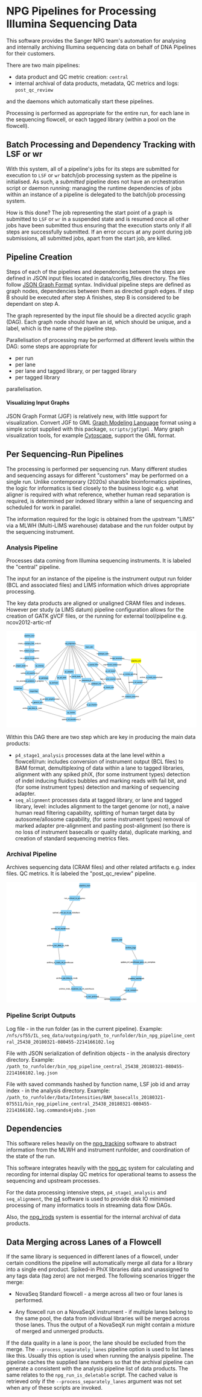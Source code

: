 # NPG Pipelines for Processing Illumina Sequencing Data

This software provides the Sanger NPG team's automation for analysing and
internally archiving Illumina sequencing data on behalf of DNA Pipelines for
their customers.

There are two main pipelines:

* data product and QC metric creation: `central`
* internal archival of data products, metadata, QC metrics and logs:
  `post_qc_review`

and the daemons which automatically start these pipelines.

Processing is performed as appropriate for the entire run, for each lane in the
sequencing flowcell, or each tagged library (within a pool on the flowcell).

## Batch Processing and Dependency Tracking with LSF or wr

With this system, all of a pipeline's jobs for its steps are submitted for
execution to `LSF` or `wr` batch/job processing system as the pipeline is
initialised. As such, a _submitted_ pipeline does not have an orchestration
script or daemon running: managing the runtime dependencies of jobs within an
instance of a pipeline is delegated to the batch/job processing system.

How is this done? The job representing the start point of a graph is submitted
to `LSF` or `wr` in a suspended state and is resumed once all other jobs have been
submitted thus ensuring that the execution starts only if all steps are
successfully submitted. If an error occurs at any point during job submissions,
all submitted jobs, apart from the start job, are killed.

## Pipeline Creation

Steps of each of the pipelines and dependencies between the steps are defined in
JSON input files located in data/config_files directory. The files follow
[JSON Graph Format](https://github.com/jsongraph/json-graph-specification)
syntax. Individual pipeline steps are defined as graph nodes, dependencies
between them as directed graph edges. If step B should be executed after step A
finishes, step B is considered to be dependant on step A.

The graph represented by the input file should be a directed acyclic graph
(DAG). Each graph node should have an id, which should be unique, and a label,
which is the name of the pipeline step.

Parallelisation of processing may be performed at different levels within the
DAG: some steps are appropriate for

* per run
* per lane
* per lane and tagged library, or per tagged library
* per tagged library

parallelisation.

#### Visualizing Input Graphs

JSON Graph Format (JGF) is relatively new, with little support for
visualization. Convert JGF to GML
[Graph Modeling Language](http://www.fim.uni-passau.de/fileadmin/files/lehrstuhl/brandenburg/projekte/gml/gml-technical-report.pdf)
format using a simple script supplied with this package, `scripts/jgf2gml` .
Many graph visualization tools, for example
[Cytoscape](http://www.cytoscape.org/), support the GML format.

## Per Sequencing-Run Pipelines

The processing is performed per sequencing run. Many different studies and
sequencing assays for different "customers" may be performed on a single run.
Unlike contemporary (2020s) sharable bioinformatics pipelines, the logic for
informatics is tied closely to the business logic e.g. what aligner is required
with what reference, whether human read separation is required, is determined
per indexed library within a lane of sequencing and scheduled for work in
parallel.

The information required for the logic is obtained from the upstream "LIMS" via
a MLWH (Multi-LIMS warehouse) database and the run folder output by the
sequencing instrument.

### Analysis Pipeline

Processes data coming from Illumina sequencing instruments. It is labeled the
"central" pipeline.

The input for an instance of the pipeline is the instrument output run folder
(BCL and associated files) and LIMS information which drives appropriate
processing.

The key data products are aligned or unaligned CRAM files and indexes.
However per study (a LIMS datum) pipeline configuration allows for the
creation of GATK gVCF files, or the running for external tool/pipeline e.g.
ncov2012-artic-nf

!["central" pipeline](data/config_files/function_list_central.json.png)

Within this DAG there are two step which are key in producing the main data products:

* `p4_stage1_analysis` processes data at the lane level within a flowcell/run: includes conversion of instrument output (BCL files) to BAM format, demultiplexing of data within a lane to tagged libraries, alignment with any spiked phiX, (for some instrument types) detection of indel inducing fluidics bubbles and marking reads with fail bit, and (for some instrument types) detection and marking of sequencing adapter.
* `seq_alignment` processes data at tagged library, or lane and tagged library, level: includes alignment to the target genome (or not), a naive human read filtering capability, splitting of human target data by autosome/allosome capability, (for some instrument types) removal of marked adapter pre-alignment and pasting post-alignment (so there is no loss of instrument basecalls or quality data), duplicate marking, and creation of standard sequencing metrics files.

### Archival Pipeline

Archives sequencing data (CRAM files) and other related artifacts e.g. index
files. QC metrics. It is labeled the "post_qc_review" pipeline.

!["post_qc_review" pipeline](data/config_files/function_list_post_qc_review.json.png)

### Pipeline Script Outputs

Log file - in the run folder (as in the current pipeline). Example:
`/nfs/sf55/IL_seq_data/outgoing/path_to_runfolder/bin_npg_pipeline_central_25438_20180321-080455-2214166102.log`

File with JSON serialization of definition objects - in the analysis directory
directory. Example:
`/path_to_runfolder/bin_npg_pipeline_central_25438_20180321-080455-2214166102.log.json`

File with saved commands hashed by function name, LSF job id and array index -
in the analysis directory. Example:
`/path_to_runfolder/Data/Intensities/BAM_basecalls_20180321-075511/bin_npg_pipeline_central_25438_20180321-080455-2214166102.log.commands4jobs.json`

## Dependencies

This software relies heavily on the
[npg_tracking](https://github.com/wtsi-npg/npg_tracking) software to abstract
information from the MLWH and instrument runfolder, and coordination of the
state of the run.

This software integrates heavily with the
[npg_qc](https://github.com/wtsi-npg/npg_qc) system for calculating and
recording for internal display QC metrics for operational teams to assess the
sequencing and upstream processes.

For the data processing intensive steps, `p4_stage1_analysis` and
`seq_alignment`, the [p4](https://github.com/wtsi-npg/p4) software is used to
provide disk IO minimised processing of many informatics tools in streaming data
flow DAGs.

Also, the [npg_irods](https://github.com/wtsi-npg/npg_irods) system is essential
for the internal archival of data products.

## Data Merging across Lanes of a Flowcell

If the same library is sequenced in different lanes of a flowcell, under certain
conditions the pipeline will automatically merge all data for a library into
a single end product. Spiked-in PhiX libraries data and unassigned to any tags
data (tag zero) are not merged. The following scenarios trigger the merge:

* NovaSeq Standard flowcell - a merge across all two or four lanes is performed.

* Any flowcell run on a NovaSeqX instrument - if multiple lanes belong to the
  same pool, the data from individual libraries will be merged across those
  lanes. Thus the output of a NovaSeqX run might contain a mixture of merged and
  unmerged products.

If the data quality in a lane is poor, the lane should be excluded from the merge.
The `--process_separately_lanes` pipeline option is used to list lanes like this.
Usually this option is used when running the analysis pipeline. The pipeline caches
the supplied lane numbers so that the archival pipeline can generate a consistent
with the analysis pipeline list of data products. The same relates to the
`npg_run_is_deletable` script. The cached value is retrieved only if the
`--process_separately_lanes` argument was not set when any of these scripts are
invoked.


